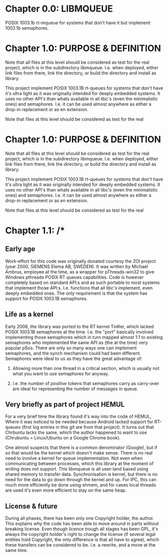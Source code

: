 Chapter 0.0: LIBMQUEUE
======================

POSIX 1003.1b rt-mqueue for systems that don't have it but implement
1003.1b semaphores.

Chapter 1.0: PURPOSE & DEFINITION
=================================

Note that all files at this level should be considered as test for the real
project, which is in the subdirectory libmqueue. I.e. when deployed, either
link files from there, link the directory, or build the directory and
install as library.

This project implement POSIX 1003.1B rt-queues for systems that don't have
it's ultra light as it was originally intended for deeply embedded systems.
It uses no other API's than whats available in all libc's (even the
minimalistic ones) and semaphores. I.e. it can be used almost anywhere as
either a drop-in replacement or as en extension.

Note that files at this level should be considered as test for the real

Chapter 1.0: PURPOSE & DEFINITION
=================================

Note that all files at this level should be considered as test for the real
project, which is in the subdirectory libmqueue. I.e. when deployed, either
link files from there, link the directory, or build the directory and
install as library.

This project implement POSIX 1003.1B rt-queues for systems that don't have
it's ultra light as it was originally intended for deeply embedded systems.
It uses no other API's than whats available in all libc's (even the
minimalistic ones) and semaphores. I.e. it can be used almost anywhere as
either a drop-in replacement or as en extension.

Note that files at this level should be considered as test for the real

Chapter 1.1: /*
===============


Early age
---------
Work-effort for this code was originally donated courtesy the ZOI project
(year 2000, SIEMENS Elema AB, SWEDEN). It was written by Michael Ambrus,
employee at the time, as a wrapper for pThreads-win32 to give Windows
pthreads POSIX RT queues capabilities.  Code is  however completely based on
standard API:s and as such portable to most systems that implement those
API:s.  I.e.  functions that all libc's implement, even deeply embedded
ones. The only requirement is that the system has support for POSIX 1003.1B
semaphores.

Life as a kernel
----------------
Early 2006, the library was ported to the RT kernel TinKer, which lacked
POSIX 1003.1B semaphores at the time.  I.e. the "port" basically involved
implementing those semaphores which in turn mapped almost 1:1 to existing
semaphores who implemented the same API as (the at the time) very popular
pSos. There are only so many ways one can implement semaphores, and the
synch mechanism could had been different. Semaphores were ideal to us as
they have the great advantage of:

1) Allowing more than one thread in a critical section, which is usually not
   what you want to use semaphores for anyway.

2) I.e. the number of *positive* tokens that semaphores carry as carry-over
   are ideal for representing the number of messages in queue.

Very briefly as part of project HEMUL
-------------------------------------
For a very brief time the library found it's way into the code of HEMUL,
Where it was noticed to be needed because Android lacked support for
RT-queues (first log entries in this git are from that project). It turns
out that Chrbuntu lacks the same, which the author happened to want to use
(Chrubuntu = Linux/Ubuntu on a Google Chrome book).

One almost suspects that there is a common denominator (Google), but if so
that would be the kernel which doesn't make sense. There is no real need to
involve a kernel for queue implementation. Not even when communicating
between processes, which this library at the moment of writing does not
support.  This libmqueue is all user-land based using shared memory to
transfer data.  Synchronisation is kernel, but there is no need for the data
to go down through the kernel and up. For IPC, this can much more
efficiently be done using shmem, and for cases local threads are used it's
even more efficient to stay on the same heap.

License & future
----------------
During all phases, there has been only one Copyright holder, the author.
This explains why the code has been able to move around in parts without
breaking license. Even though licence trough all stages has been GPL, it's
always the copyright holder's right to change the license (if several legal
entities hold Copyright, the only difference is that all have to agree),
which these transfers can be considered to be. I.e. a rewrite, and a move at
the same time.
